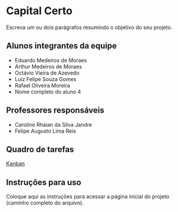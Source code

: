 # Capital Certo
Escreva um ou dois parágrafos resumindo o objetivo do seu projeto.

## Alunos integrantes da equipe

* Eduardo Medeiros de Moraes
* Arthur Medeiros de Moraes
* Octávio Vieira de Azevedo
* Luiz Felipe Souza Gomes 
* Rafael Oliveira Moreira
* Nome completo do aluno 4

## Professores responsáveis

* Caroline Rhaian da Silva Jandre
* Felipe Augusto Lima Reis

## Quadro de tarefas
[Kanban](https://github.com/orgs/ICEI-PUCMinas-PSG-SI-TI/projects/36)

## Instruções para uso
Coloque aqui as instruções para acessar a página inicial do projeto (caminho completo do arquivo).

